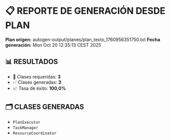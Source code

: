 # 📋 REPORTE DE GENERACIÓN DESDE PLAN

**Plan origen:** autogen-output/planes/plan_texto_1760956351750.txt
**Fecha generación:** Mon Oct 20 12:35:13 CEST 2025

## 📊 RESULTADOS

- 📁 Clases requeridas: **3**
- ✅ Clases generadas: **3**
- 📈 Tasa de éxito: **100,0%**

## 🗂️ CLASES GENERADAS

- `PlanExecutor`
- `TaskManager`
- `ResourceCoordinator`
